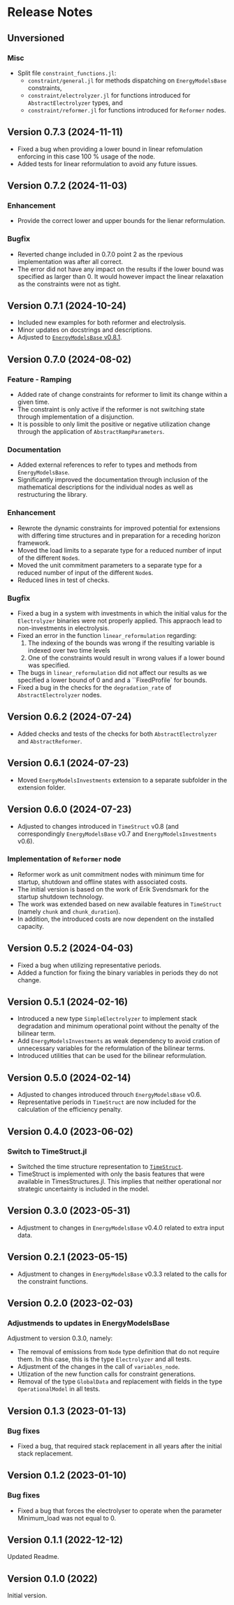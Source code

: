 # Release Notes

## Unversioned

### Misc

* Split file `constraint_functions.jl`:
  * `constraint/general.jl` for methods dispatching on `EnergyModelsBase` constraints,
  * `constraint/electrolyzer.jl` for functions introduced for `AbstractElectrolyzer` types, and
  * `constraint/reformer.jl` for functions introduced for `Reformer` nodes.

## Version 0.7.3 (2024-11-11)

* Fixed a bug when providing a lower bound in linear refomulation enforcing in this case 100 % usage of the node.
* Added tests for linear reformulation to avoid any future issues.

## Version 0.7.2 (2024-11-03)

### Enhancement

* Provide the correct lower and upper bounds for the lienar reformulation.

### Bugfix

* Reverted change included in 0.7.0 point 2 as the rpevious implementation was after all correct.
* The error did not have any impact on the results if the lower bound was specified as larger than 0. It would however impact the linear relaxation as the constraints were not as tight.

## Version 0.7.1 (2024-10-24)

* Included new examples for both reformer and electrolysis.
* Minor updates on docstrings and descriptions.
* Adjusted to [`EnergyModelsBase` v0.8.1](https://github.com/EnergyModelsX/EnergyModelsBase.jl/releases/tag/v0.8.1).

## Version 0.7.0 (2024-08-02)

### Feature - Ramping

* Added rate of change constraints for reformer to limit its change within a given time.
* The constraint is only active if the reformer is not switching state through implementation of a disjunction.
* It is possible to only limit the positive or negative utilization change through the application of `AbstractRampParameters`.

### Documentation

* Added external references to refer to types and methods from `EnergyModelsBase`.
* Significantly improved the documentation through inclusion of the mathematical descriptions for the individual nodes as well as restructuring the library.

### Enhancement

* Rewrote the dynamic constraints for improved potential for extensions with differing time structures and in preparation for a receding horizon framework.
* Moved the load limits to a separate type for a reduced number of input of the different `Node`s.
* Moved the unit commitment parameters to a separate type for a reduced number of input of the different `Node`s.
* Reduced lines in test of checks.

### Bugfix

* Fixed a bug in a system with investments in which the initial valus for the `Electrolyzer` binaries were not properly applied. This appraoch lead to non-investments in electrolysis.
* Fixed an error in the function `linear_reformulation` regarding:
  1. The indexing of the bounds was wrong if the resulting variable is indexed over two time levels
  2. One of the constraints would result in wrong values if a lower bound was specified.
* The bugs in `linear_reformulation` did not affect our results as we specified a lower bound of 0 and and a ``FixedProfile` for bounds.
* Fixed a bug in the checks for the `degradation_rate` of `AbstractElectrolyzer` nodes.

## Version 0.6.2 (2024-07-24)

* Added checks and tests of the checks for both `AbstractElectrolyzer` and `AbstractReformer`.

## Version 0.6.1 (2024-07-23)

* Moved `EnergyModelsInvestments` extension to a separate subfolder in the extension folder.

## Version 0.6.0 (2024-07-23)

* Adjusted to changes introduced in `TimeStruct` v0.8 (and correspondingly `EnergyModelsBase` v0.7 and `EnergyModelsInvestments` v0.6).

### Implementation of `Reformer` node

* Reformer work as unit commitment nodes with minimum time for startup, shutdown and offline states with associated costs.
* The initial version is based on the work of Erik Svendsmark for the startup shutdown technology.
* The work was extended based on new available features in `TimeStruct` (namely `chunk` and `chunk_duration`).
* In addition, the introduced costs are now dependent on the installed capacity.

## Version 0.5.2 (2024-04-03)

* Fixed a bug when utilizing representative periods.
* Added a function for fixing the binary variables in periods they do not change.

## Version 0.5.1 (2024-02-16)

* Introduced a new type `SimpleElectrolyzer` to implement stack degradation and minimum operational point without the penalty of the bilinear term.
* Add `EnergyModelsInvestments` as weak dependency to avoid cration of unnecessary variables for the reformulation of the bilinear terms.
* Introduced utilities that can be used for the bilinear reformulation.

## Version 0.5.0 (2024-02-14)

* Adjusted to changes introduced throuch `EnergyModelsBase` v0.6.
* Representative periods in `TimeStruct` are now included for the calculation of the efficiency penalty.

## Version 0.4.0 (2023-06-02)

### Switch to TimeStruct.jl

* Switched the time structure representation to [`TimeStruct`](https://sintefore.github.io/TimeStruct.jl/stable/).
* TimeStruct is implemented with only the basis features that were available in TimesStructures.jl. This implies that neither operational nor strategic uncertainty is included in the model.

## Version 0.3.0 (2023-05-31)

* Adjustment to changes in `EnergyModelsBase` v0.4.0 related to extra input data.

## Version 0.2.1 (2023-05-15)

* Adjustment to changes in `EnergyModelsBase` v0.3.3 related to the calls for the constraint functions.

## Version 0.2.0 (2023-02-03)

### Adjustmends to updates in EnergyModelsBase

Adjustment to version 0.3.0, namely:

* The removal of emissions from `Node` type definition that do not require them. In this case, this is the type `Electrolyzer` and all tests.
* Adjustment of the changes in the call of `variables_node`.
* Utlization of the new function calls for constraint generations.
* Removal of the type `GlobalData` and replacement with fields in the type `OperationalModel` in all tests.

## Version 0.1.3 (2023-01-13)

### Bug fixes

* Fixed a bug, that required stack replacement in all years after the initial stack replacement.

## Version 0.1.2 (2023-01-10)

### Bug fixes

* Fixed a bug that forces the electrolyser to operate when the parameter Minimum_load was not equal to 0.

## Version 0.1.1 (2022-12-12)

Updated Readme.

## Version 0.1.0 (2022)

Initial version.
